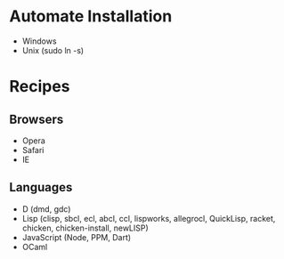 # Automate Installation

* Windows
* Unix (sudo ln -s)

# Recipes

## Browsers

* Opera
* Safari
* IE

## Languages

* D (dmd, gdc)
* Lisp (clisp, sbcl, ecl, abcl, ccl, lispworks, allegrocl, QuickLisp, racket, chicken, chicken-install, newLISP)
* JavaScript (Node, PPM, Dart)
* OCaml
